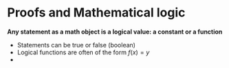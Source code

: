 # Proofs and Mathematical logic

**Any statement as a math object is a logical value: a constant or a function**
- Statements can be true or false (boolean)
- Logical functions are often of the form $f(x)=y$
- 